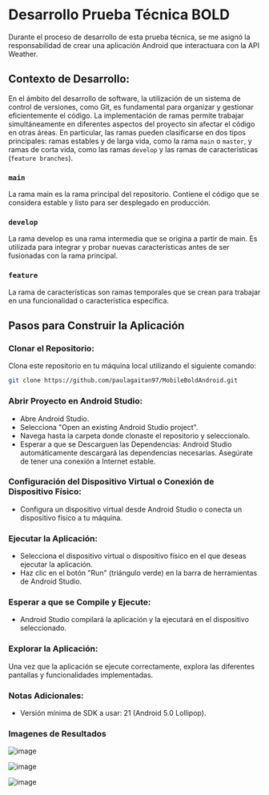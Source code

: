 # Desarrollo Prueba Técnica **BOLD**

Durante el proceso de desarrollo de esta prueba técnica, se me asignó la responsabilidad de crear una aplicación Android que interactuara con la API Weather.

## Contexto de Desarrollo:

En el ámbito del desarrollo de software, la utilización de un sistema de control de versiones, como Git, es fundamental para organizar y gestionar eficientemente el código. La implementación de ramas permite trabajar simultáneamente en diferentes aspectos del proyecto sin afectar el código en otras áreas. En particular, las ramas pueden clasificarse en dos tipos principales: ramas estables y de larga vida, como la rama `main` o `master`, y ramas de corta vida, como las ramas `develop` y las ramas de características (`feature branches`).

### `main`
La rama main es la rama principal del repositorio. Contiene el código que se considera estable y listo para ser desplegado en producción.

### `develop`
La rama develop es una rama intermedia que se origina a partir de main. Es utilizada para integrar y probar nuevas características antes de ser fusionadas con la rama principal.

### `feature`
La rama de características son ramas temporales que se crean para trabajar en una funcionalidad o característica específica.

## Pasos para Construir la Aplicación ##

### Clonar el Repositorio:

Clona este repositorio en tu máquina local utilizando el siguiente comando:

```bash
git clone https://github.com/paulagaitan97/MobileBoldAndroid.git
```

### Abrir Proyecto en Android Studio:
* Abre Android Studio.
* Selecciona "Open an existing Android Studio project".
* Navega hasta la carpeta donde clonaste el repositorio y seleccionalo.
* Esperar a que se Descarguen las Dependencias:
Android Studio automáticamente descargará las dependencias necesarias. Asegúrate de tener una conexión a Internet estable.

###  Configuración del Dispositivo Virtual o Conexión de Dispositivo Físico:
* Configura un dispositivo virtual desde Android Studio o conecta un dispositivo físico a tu máquina.

### Ejecutar la Aplicación:
* Selecciona el dispositivo virtual o dispositivo físico en el que deseas ejecutar la aplicación.
* Haz clic en el botón "Run" (triángulo verde) en la barra de herramientas de Android Studio.

### Esperar a que se Compile y Ejecute:
* Android Studio compilará la aplicación y la ejecutará en el dispositivo seleccionado.

### Explorar la Aplicación:
Una vez que la aplicación se ejecute correctamente, explora las diferentes pantallas y funcionalidades implementadas.

### Notas Adicionales:
- Versión mínima de SDK a usar: 21 (Android 5.0 Lollipop).

### Imagenes de Resultados

![image](https://github.com/paulagaitan97/MobileBoldAndroid/assets/23261158/c47cbe49-86f4-486e-9a96-0f85317560ab)

![image](https://github.com/paulagaitan97/MobileBoldAndroid/assets/23261158/0b0807be-1a4a-48d9-8442-37ef44d6a599)

![image](https://github.com/paulagaitan97/MobileBoldAndroid/assets/23261158/d9a78ea5-f3fe-4a75-ae3c-97b1cdbdc3ef)


